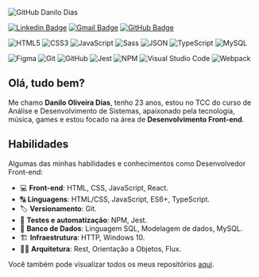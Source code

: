 <!-- Info repo -->
<p align="left">
	<img alt="GitHub Danilo Dias" src="https://img.shields.io/badge/GitHub-DaniloDias-success?style=plastic&color=success" title="GitHub Jeferson Lucas" />
</p>

<!-- Social Networks -->
<p align="left">
	<a href="linkedin.com/in/danilo-oliveira-dias-206193142/" target="_black"><img alt="Linkedin Badge" src="https://img.shields.io/badge/-Danilo%20Dias-blue?&style=plastic&logo=Linkedin&logoColor=white" title="Linkedin Badge" /></a>
	<a href="mailto:danilolive30@hotmail.com" target="_black"><img alt="Gmail Badge" src="https://img.shields.io/badge/-danilolive30-c14438?&style=plastic&logo=Gmail&logoColor=white" title="Gmail Badge" /></a>
	<a href="https://github.com/DaniloD30" target="_black"><img alt="GitHub Badge" src="https://img.shields.io/badge/-DaniloD30-fff?fff&style=plastic&logo=github&logoColor=black" title="GitHub Badge" /></a>
</p>

<!-- Languages, libs and frameworks -->
<p align="left">
	<img alt="HTML5" src="https://img.shields.io/badge/-HTML-fff?style=plastic&logo=HTML5" title="HTML5" />
	<img alt="CSS3" src="https://img.shields.io/badge/-CSS-fff?style=plastic&logo=CSS3&logoColor=1572B6" title="CSS3" />
	<img alt="JavaScript" src="https://img.shields.io/badge/-JavaScript-fff?fff&style=plastic&logo=javascript&logoColor=f7ab00" title="JavaScript" />
	<img alt="Sass" src="https://img.shields.io/badge/-Sass-ffffff?style=plastic&logo=sass" title="Sass" />
	<img alt="JSON" src="https://img.shields.io/badge/-JSON-fff?style=plastic&logo=json&logoColor=1a1a1a" title="JSON" />
	<img alt="TypeScript" src="https://img.shields.io/badge/-TypeScript-fff?style=plastic&logo=typescript" title="TypeScript" />
	<img alt="MySQL" src="https://img.shields.io/badge/-MySQL-fff?style=plastic&logoColor=00758f&logo=mysql" title="MySQL" />
</p>

<!-- Tools Front-end -->
<p align="left">
	<img alt="Figma" src="https://img.shields.io/badge/-Figma-fff?fff&style=plastic&logo=figma" title="Figma" />
	<img alt="Git" src="https://img.shields.io/badge/-Git-fff?style=plastic&logo=git" title="Git" />
	<img alt="GitHub" src="https://img.shields.io/badge/-GitHubPages-fff?style=plastic&logo=github&logoColor=333333" title="GitHub" />
	<img alt="Jest" src="https://img.shields.io/badge/-Jest-fff?style=plastic&logo=jest&logoColor=944058" title="Jest" />
	<img alt="NPM" src="https://img.shields.io/badge/-NPM-fff?style=plastic&logo=npm" title="NPM" />
	<img alt="Visual Studio Code" src="https://img.shields.io/badge/-Visual%20Studio%20Code-fff?style=plastic&logo=visual-studio-code&logoColor=007ACC" title="Visual Studio Code" />
	<img alt="Webpack" src="https://img.shields.io/badge/-Webpack-fff?style=plastic&logo=webpack&logoColor=1b74ba" title="Webpack" />
</p>

## Olá, tudo bem?

Me chamo **Danilo Oliveira Dias**, tenho 23 anos, estou no TCC do curso  de Análise e Desenvolvimento de Sistemas, apaixonado pela tecnologia, música, games e estou focado na área de **Desenvolvimento Front-end**.


## Habilidades 

<!-- Skills -->
Algumas das minhas habilidades e conhecimentos como Desenvolvedor Front-end:
- 💻 **Front-end**: HTML, CSS, JavaScript, React.
- 🔠 **Linguagens**: HTML/CSS, JavaScript, ES6+, TypeScript.
- 🏷️ **Versionamento**: Git.
- 🧪 **Testes e automatização**: NPM, Jest.
- 🎲 **Banco de Dados**: Linguagem SQL, Modelagem de dados, MySQL.
- 🏗️ **Infraestrutura**: HTTP, Windows 10.
- 👷🏻 **Arquitetura**: Rest, Orientação a Objetos, Flux.


Você também pode visualizar todos os meus repositórios [aqui](https://github.com/DaniloD30?tab=repositories&q=&type=source&language=).
